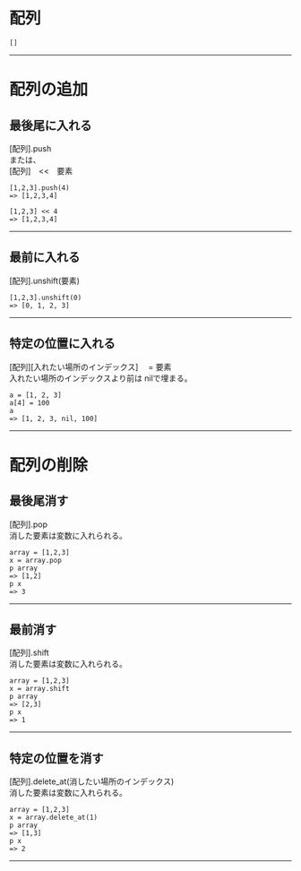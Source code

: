 # 配列
`[]`
***

# 配列の追加
## 最後尾に入れる    
[配列].push    
または、    
[配列]　<<　要素    
~~~
[1,2,3].push(4)
=> [1,2,3,4]

[1,2,3] << 4
=> [1,2,3,4]
~~~
***

## 最前に入れる    
[配列].unshift(要素)
~~~
[1,2,3].unshift(0)
=> [0, 1, 2, 3]
~~~
***

## 特定の位置に入れる
[配列][入れたい場所のインデックス]　 = 要素  
入れたい場所のインデックスより前は nilで埋まる。
~~~
a = [1, 2, 3]
a[4] = 100
a
=> [1, 2, 3, nil, 100]
~~~
***

# 配列の削除
## 最後尾消す    
[配列].pop  
消した要素は変数に入れられる。
~~~
array = [1,2,3]
x = array.pop
p array
=> [1,2]
p x
=> 3
~~~
***

## 最前消す    
[配列].shift  
消した要素は変数に入れられる。
~~~
array = [1,2,3]
x = array.shift
p array
=> [2,3]
p x
=> 1
~~~
***

## 特定の位置を消す
[配列].delete_at(消したい場所のインデックス)  
消した要素は変数に入れられる。
~~~
array = [1,2,3]
x = array.delete_at(1)
p array
=> [1,3]
p x
=> 2
~~~
***
